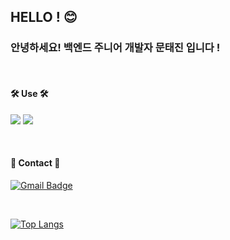 ## HELLO ! 😊
### 안녕하세요! 백엔드 주니어 개발자 문태진 입니다 ! 

<br>

#### 🛠️  Use  🛠️
<img src="https://img.shields.io/badge/JAVA-FF3333?style=for-the-badge&logo=CoffeeScript&logoColor=white">   <img src="https://img.shields.io/badge/SpringBoot-6DB33F?style=for-the-badge&logo=Spring Boot&logoColor=white"> 

<br>

#### 📧  Contact  📧
[![Gmail Badge](https://img.shields.io/badge/Gmail-d14836?style=flat-square&logo=Gmail&logoColor=white&link=mailto:devtaejin00@gmail.com)](mailto:devtaejin00@gmail.com)

 <br>

[![Top Langs](https://github-readme-stats.vercel.app/api/top-langs/?username=DPODW)](https://github.com/anuraghazra/github-readme-stats)

